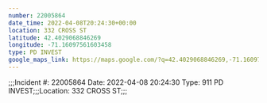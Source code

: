 ```yaml
---
number: 22005864
date_time: 2022-04-08T20:24:30+00:00
location: 332 CROSS ST
latitude: 42.4029068846269
longitude: -71.16097561603458
type: PD INVEST
google_maps_link: https://maps.google.com/?q=42.4029068846269,-71.16097561603458
---
```


;;;Incident #: 22005864  Date: 2022-04-08 20:24:30   Type: 911 PD INVEST;;;Location: 332 CROSS ST;;;
